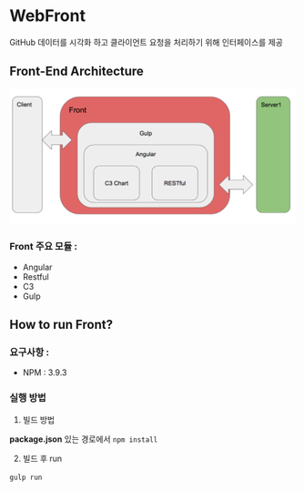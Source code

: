# WebFront

GitHub 데이터를 시각화 하고 클라이언트 요청을 처리하기 위해 인터페이스를 제공

## Front-End Architecture

![Front](https://github.com/JayStevency/JayStevency/blob/master/PortfolioProject1/Front.png)


### Front 주요 모듈 :

- Angular
- Restful
- C3
- Gulp

## How to run Front?

### 요구사항 :

- NPM : 3.9.3 

### 실행 방법

1. 빌드 방법
    
 **package.json** 있는 경로에서 ```npm install``` 

2. 빌드 후 run

```gulp run```
